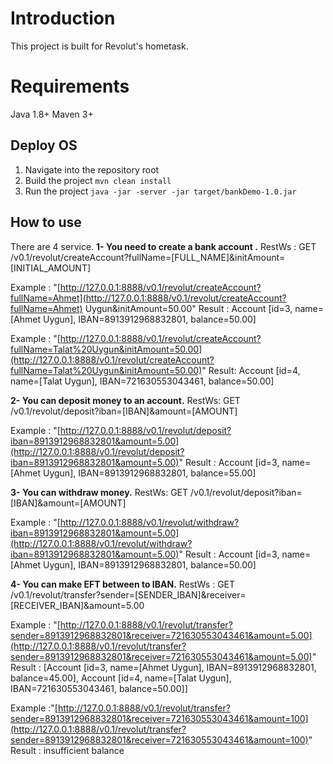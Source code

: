 # Introduction

This project is built for Revolut's hometask.

# [](https://github.com/ahmetuygun/bankDemo/blob/master/README.md#requirements)Requirements

Java 1.8+ Maven 3+

## [](https://github.com/ahmetuygun/bankDemo/blob/master/README.md#deploy-os)Deploy OS

1.  Navigate into the repository root
2.  Build the project  `mvn clean install`
3.  Run the project  `java -jar -server -jar target/bankDemo-1.0.jar`

## [](https://github.com/ahmetuygun/bankDemo/blob/master/README.md#how-to-use)How to use

There are 4 service. 
**1- You need to create a bank account .**
RestWs : GET /v0.1/revolut/createAccount?fullName=[FULL_NAME]&initAmount=[INITIAL_AMOUNT]

Example : "[http://127.0.0.1:8888/v0.1/revolut/createAccount?fullName=Ahmet](http://127.0.0.1:8888/v0.1/revolut/createAccount?fullName=Ahmet)  Uygun&initAmount=50.00" Result : Account [id=3, name=[Ahmet Uygun], IBAN=8913912968832801, balance=50.00]

Example : "[http://127.0.0.1:8888/v0.1/revolut/createAccount?fullName=Talat%20Uygun&initAmount=50.00](http://127.0.0.1:8888/v0.1/revolut/createAccount?fullName=Talat%20Uygun&initAmount=50.00)" 
Result: Account [id=4, name=[Talat Uygun], IBAN=721630553043461, balance=50.00]

**2- You can deposit money to an account.** 
RestWs: GET /v0.1/revolut/deposit?iban=[IBAN]&amount=[AMOUNT]

Example : "[http://127.0.0.1:8888/v0.1/revolut/deposit?iban=8913912968832801&amount=5.00](http://127.0.0.1:8888/v0.1/revolut/deposit?iban=8913912968832801&amount=5.00)" 
Result : Account [id=3, name=[Ahmet Uygun], IBAN=8913912968832801, balance=55.00]

**3- You can withdraw money.**
 RestWs: GET /v0.1/revolut/deposit?iban=[IBAN]&amount=[AMOUNT]

Example : "[http://127.0.0.1:8888/v0.1/revolut/withdraw?iban=8913912968832801&amount=5.00](http://127.0.0.1:8888/v0.1/revolut/withdraw?iban=8913912968832801&amount=5.00)"
 Result : Account [id=3, name=[Ahmet Uygun], IBAN=8913912968832801, balance=50.00]

**4- You can make EFT between to IBAN.**
RestWs : GET /v0.1/revolut/transfer?sender=[SENDER_IBAN]&receiver=[RECEIVER_IBAN]&amount=5.00

Example : "[http://127.0.0.1:8888/v0.1/revolut/transfer?sender=8913912968832801&receiver=721630553043461&amount=5.00](http://127.0.0.1:8888/v0.1/revolut/transfer?sender=8913912968832801&receiver=721630553043461&amount=5.00)" 
Result : [Account [id=3, name=[Ahmet Uygun], IBAN=8913912968832801, balance=45.00], Account [id=4, name=[Talat Uygun], IBAN=721630553043461, balance=50.00]]

Example :"[http://127.0.0.1:8888/v0.1/revolut/transfer?sender=8913912968832801&receiver=721630553043461&amount=100](http://127.0.0.1:8888/v0.1/revolut/transfer?sender=8913912968832801&receiver=721630553043461&amount=100)" 
Result : insufficient balance
